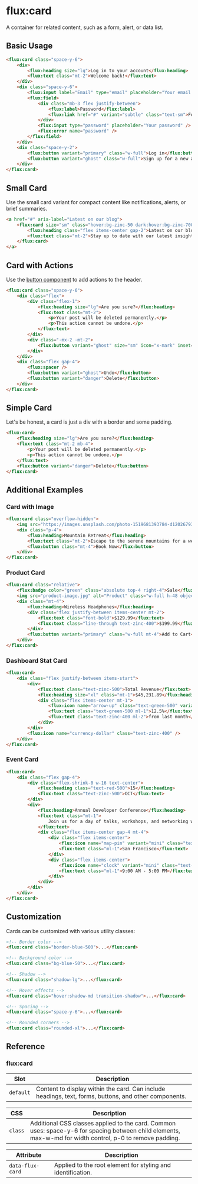 # flux:card

A container for related content, such as a form, alert, or data list.

## Basic Usage

```html
<flux:card class="space-y-6">
    <div>
        <flux:heading size="lg">Log in to your account</flux:heading>
        <flux:text class="mt-2">Welcome back!</flux:text>
    </div>
    <div class="space-y-6">
        <flux:input label="Email" type="email" placeholder="Your email address" />
        <flux:field>
            <div class="mb-3 flex justify-between">
                <flux:label>Password</flux:label>
                <flux:link href="#" variant="subtle" class="text-sm">Forgot password?</flux:link>
            </div>
            <flux:input type="password" placeholder="Your password" />
            <flux:error name="password" />
        </flux:field>
    </div>
    <div class="space-y-2">
        <flux:button variant="primary" class="w-full">Log in</flux:button>
        <flux:button variant="ghost" class="w-full">Sign up for a new account</flux:button>
    </div>
</flux:card>
```

## Small Card

Use the small card variant for compact content like notifications, alerts, or brief summaries.

```html
<a href="#" aria-label="Latest on our blog">
    <flux:card size="sm" class="hover:bg-zinc-50 dark:hover:bg-zinc-700">
        <flux:heading class="flex items-center gap-2">Latest on our blog <flux:icon name="arrow-up-right" class="ml-auto text-zinc-400" variant="micro" /></flux:heading>
        <flux:text class="mt-2">Stay up to date with our latest insights, tutorials, and product updates.</flux:text>
    </flux:card>
</a>
```

## Card with Actions

Use the [button component](/components/button) to add actions to the header.

```html
<flux:card class="space-y-6">
    <div class="flex">
        <div class="flex-1">
            <flux:heading size="lg">Are you sure?</flux:heading>
            <flux:text class="mt-2">
                <p>Your post will be deleted permanently.</p>
                <p>This action cannot be undone.</p>
            </flux:text>
        </div>
        <div class="-mx-2 -mt-2">
            <flux:button variant="ghost" size="sm" icon="x-mark" inset="top right bottom" />
        </div>
    </div>
    <div class="flex gap-4">
        <flux:spacer />
        <flux:button variant="ghost">Undo</flux:button>
        <flux:button variant="danger">Delete</flux:button>
    </div>
</flux:card>
```

## Simple Card

Let's be honest, a card is just a div with a border and some padding.

```html
<flux:card>
    <flux:heading size="lg">Are you sure?</flux:heading>
    <flux:text class="mt-2 mb-4">
        <p>Your post will be deleted permanently.</p>
        <p>This action cannot be undone.</p>
    </flux:text>
    <flux:button variant="danger">Delete</flux:button>
</flux:card>
```

## Additional Examples

### Card with Image

```html
<flux:card class="overflow-hidden">
    <img src="https://images.unsplash.com/photo-1519681393784-d120267933ba" alt="Mountain landscape" class="w-full h-48 object-cover" />
    <div class="p-4">
        <flux:heading>Mountain Retreat</flux:heading>
        <flux:text class="mt-2">Escape to the serene mountains for a weekend of relaxation and adventure.</flux:text>
        <flux:button class="mt-4">Book Now</flux:button>
    </div>
</flux:card>
```

### Product Card

```html
<flux:card class="relative">
    <flux:badge color="green" class="absolute top-4 right-4">Sale</flux:badge>
    <img src="product-image.jpg" alt="Product" class="w-full h-48 object-contain" />
    <div class="mt-4">
        <flux:heading>Wireless Headphones</flux:heading>
        <div class="flex justify-between items-center mt-2">
            <flux:text class="font-bold">$129.99</flux:text>
            <flux:text class="line-through text-zinc-400">$199.99</flux:text>
        </div>
        <flux:button variant="primary" class="w-full mt-4">Add to Cart</flux:button>
    </div>
</flux:card>
```

### Dashboard Stat Card

```html
<flux:card>
    <div class="flex justify-between items-start">
        <div>
            <flux:text class="text-zinc-500">Total Revenue</flux:text>
            <flux:heading size="xl" class="mt-1">$45,231.89</flux:heading>
            <div class="flex items-center mt-1">
                <flux:icon name="arrow-up" class="text-green-500" variant="mini" />
                <flux:text class="text-green-500 ml-1">12.5%</flux:text>
                <flux:text class="text-zinc-400 ml-2">from last month</flux:text>
            </div>
        </div>
        <flux:icon name="currency-dollar" class="text-zinc-400" />
    </div>
</flux:card>
```

### Event Card

```html
<flux:card>
    <div class="flex gap-4">
        <div class="flex-shrink-0 w-16 text-center">
            <flux:heading class="text-red-500">15</flux:heading>
            <flux:text class="text-zinc-500">OCT</flux:text>
        </div>
        <div>
            <flux:heading>Annual Developer Conference</flux:heading>
            <flux:text class="mt-1">
                Join us for a day of talks, workshops, and networking with fellow developers.
            </flux:text>
            <div class="flex items-center gap-4 mt-4">
                <div class="flex items-center">
                    <flux:icon name="map-pin" variant="mini" class="text-zinc-400" />
                    <flux:text class="ml-1">San Francisco</flux:text>
                </div>
                <div class="flex items-center">
                    <flux:icon name="clock" variant="mini" class="text-zinc-400" />
                    <flux:text class="ml-1">9:00 AM - 5:00 PM</flux:text>
                </div>
            </div>
        </div>
    </div>
</flux:card>
```

## Customization

Cards can be customized with various utility classes:

```html
<!-- Border color -->
<flux:card class="border-blue-500">...</flux:card>

<!-- Background color -->
<flux:card class="bg-blue-50">...</flux:card>

<!-- Shadow -->
<flux:card class="shadow-lg">...</flux:card>

<!-- Hover effects -->
<flux:card class="hover:shadow-md transition-shadow">...</flux:card>

<!-- Spacing -->
<flux:card class="space-y-6">...</flux:card>

<!-- Rounded corners -->
<flux:card class="rounded-xl">...</flux:card>
```

## Reference

### flux:card

| Slot | Description |
| --- | --- |
| `default` | Content to display within the card. Can include headings, text, forms, buttons, and other components. |

| CSS | Description |
| --- | --- |
| `class` | Additional CSS classes applied to the card. Common uses: space-y-6 for spacing between child elements, max-w-md for width control, p-0 to remove padding. |

| Attribute | Description |
| --- | --- |
| `data-flux-card` | Applied to the root element for styling and identification. |